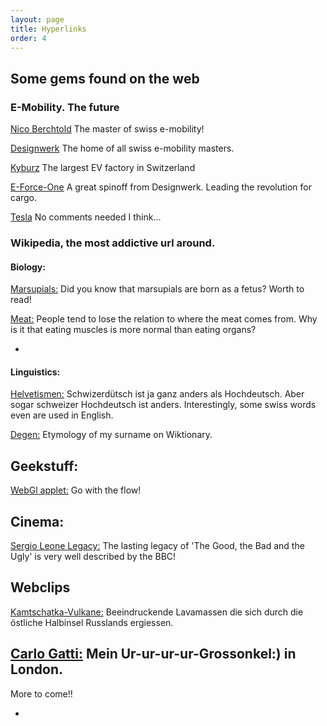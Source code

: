 ```yaml
---
layout: page
title: Hyperlinks
order: 4
---
```

<body class="theme-base-0d">

## Some gems found on the web

### E-Mobility. The future

[Nico Berchtold](https://mobilityengineering.ch) The master of swiss e-mobility!

[Designwerk](http://design-werk.ch) The home of all swiss e-mobility masters.

[Kyburz](http://kyburz-switzerland.ch) The largest EV factory in Switzerland

[E-Force-One](http://eforce.ch) A great spinoff from Designwerk. Leading the revolution for cargo.

[Tesla](tesla.com) No comments needed I think...



### Wikipedia, the most addictive url around.

#### Biology:
[Marsupials:](https://en.wikipedia.org/wiki/Marsupial)
Did you know that marsupials are born as a fetus? Worth to read!

[Meat:](http://www.zeit.de/zeit-magazin/essen-trinken/2015-04/hausschlachtung-schwein-bauernhof) People tend to lose the relation to where the meat comes from. Why is it that eating muscles is more normal than eating organs?

-

#### Linguistics:
[Helvetismen:](https://de.wikipedia.org/wiki/Liste_von_Helvetismen)
Schwizerdütsch ist ja ganz anders als Hochdeutsch. Aber sogar schweizer Hochdeutsch ist anders. Interestingly, some swiss words even are used in English.

[Degen:](https://en.wiktionary.org/wiki/Degen#Etymology_1)
Etymology of my surname on Wiktionary.


## Geekstuff:

[WebGl applet:](http://madebyevan.com/webgl-water/) Go with the flow!


## Cinema:

[Sergio Leone Legacy:](http://www.bbc.com/culture/story/20160210-the-lasting-legacy-of-the-good-the-bad-and-the-ugly) The lasting legacy of 'The Good, the Bad and the Ugly' is very well described by the BBC!






## Webclips

[Kamtschatka-Vulkane:](http://www.spiegel.de/static/360grad/kamtschatka/)
Beeindruckende Lavamassen die sich durch die östliche Halbinsel Russlands ergiessen.

[Carlo Gatti:](http://www.srf.ch/play/tv/tagesschau-am-mittag/video/geschichte-der-schweizer-einwanderer-in-london?id=87bb0945-699b-4a7d-8089-018cb8d6ac21)
Mein Ur-ur-ur-ur-Grossonkel:) in London.
-


More to come!!

+
